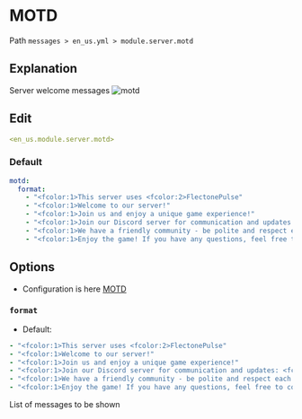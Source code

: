 # MOTD
Path `messages > en_us.yml > module.server.motd`

## Explanation
Server welcome messages
![motd](/motd.png)

## Edit
```yaml
<en_us.module.server.motd>
```

### Default
```yaml
motd:
  format:
    - "<fcolor:1>This server uses <fcolor:2>FlectonePulse"
    - "<fcolor:1>Welcome to our server!"
    - "<fcolor:1>Join us and enjoy a unique game experience!"
    - "<fcolor:1>Join our Discord server for communication and updates: <fcolor:2>https://discord.flectone.net"
    - "<fcolor:1>We have a friendly community - be polite and respect each other!"
    - "<fcolor:1>Enjoy the game! If you have any questions, feel free to contact the administration"
```

## Options

- Configuration is here [MOTD](/en/config/module/server/motd/)

### `format`
- Default:
```yaml
- "<fcolor:1>This server uses <fcolor:2>FlectonePulse"
- "<fcolor:1>Welcome to our server!"
- "<fcolor:1>Join us and enjoy a unique game experience!"
- "<fcolor:1>Join our Discord server for communication and updates: <fcolor:2>https://discord.flectone.net"
- "<fcolor:1>We have a friendly community - be polite and respect each other!"
- "<fcolor:1>Enjoy the game! If you have any questions, feel free to contact the administration"
```

List of messages to be shown

